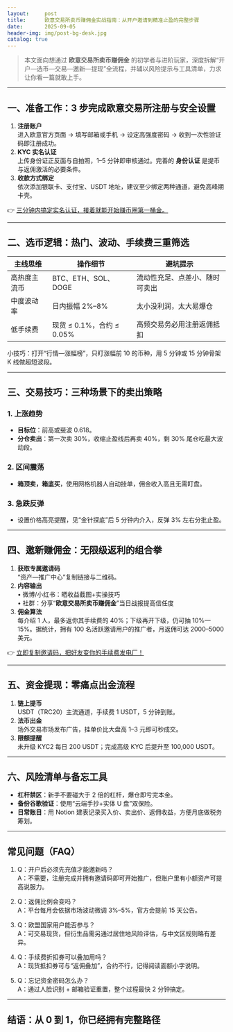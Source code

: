 ```yaml
---
layout:     post
title:      欧意交易所卖币赚佣金实战指南：从开户邀请到精准止盈的完整步骤
date:       2025-09-05
header-img: img/post-bg-desk.jpg
catalog: true
---
```


> 本文面向想通过 **欧意交易所卖币赚佣金** 的初学者与进阶玩家，深度拆解“开户—选币—交易—邀新—提现”全流程，并辅以风险提示与工具清单，力求让你看一篇就敢上手。

---

## 一、准备工作：3 步完成欧意交易所注册与安全设置

1. **注册账户**  
   进入欧意官方页面 → 填写邮箱或手机 → 设定高强度密码 → 收到一次性验证码即注册成功。  
2. **KYC 实名认证**  
   上传身份证正反面与自拍照，1–5 分钟即审核通过。完善的 **身份认证** 是提币与返佣激活的必要条件。  
3. **收款方式绑定**  
   依次添加银联卡、支付宝、USDT 地址，建议至少绑定两种通道，避免高峰期卡壳。

👉 [三分钟内搞定实名认证，接着就能开始赚币圈第一桶金。](https://okxdog.com/)

---

## 二、选币逻辑：热门、波动、手续费三重筛选

| 主线思维 | 操作细节 | 避坑提示 |
|---|---|---|
| 高热度主流币 | BTC、ETH、SOL、DOGE | 流动性充足、点差小、随时可卖出 |
| 中度波动率 | 日内振幅 2%–8% | 太小没利润，太大易爆仓 |
| 低手续费 | 现货 ≤ 0.1%，合约 ≤ 0.05% | 高频交易务必用注册返佣抵扣 |

小技巧：打开“行情—涨幅榜”，只盯涨幅前 10 的币种，用 5 分钟或 15 分钟骨架 K 线做超短波段。

---

## 三、交易技巧：三种场景下的卖出策略

### 1. 上涨趋势
   - **目标位**：前高或斐波 0.618。  
   - **分仓卖出**：第一次卖 30%，收缩止盈线后再卖 40%，剩 30% 尾仓吃最大波动段。

### 2. 区间震荡
   - **箱顶卖，箱底买**，使用网格机器人自动挂单，佣金收入高且无需盯盘。

### 3. 急跌反弹
   - 设置价格高亮提醒，见“金针探底”后 5 分钟内介入，反弹 3% 左右分批止盈。

---

## 四、邀新赚佣金：无限级返利的组合拳

1. **获取专属邀请码**  
   “资产—推广中心”复制链接与二维码。  
2. **内容输出**  
   • 微博/小红书：晒收益截图+实操技巧  
   • 社群：分享“**欧意交易所卖币赚佣金**”当日战报提高信任度  
3. **佣金算法**  
   每介绍 1 人，最多返你其手续费的 40%；下级再开下级，仍可抽 10%—15%。据统计，拥有 100 名活跃邀请用户的推广者，月返佣可达 2000–5000 美元。

👉 [立即复制邀请码，把好友变你的手续费发电厂！](https://okxdog.com/)

---

## 五、资金提现：零痛点出金流程

1. **链上提币**  
   USDT（TRC20）主流通道，手续费 1 USDT，5 分钟到账。  
2. **法币出金**  
   场外交易市场发布广告，挂单价比大盘高 1–3 元即可秒成交。  
3. **限额提醒**  
   未升级 KYC2 每日 200 USDT；完成高级 KYC 后提升至 100,000 USDT。

---

## 六、风险清单与备忘工具

- **杠杆禁区**：新手不要碰大于 2 倍的杠杆，爆仓即亏完本金。  
- **备份谷歌验证**：使用“云端手抄+实体 U 盘”双保险。  
- **日常账目**：用 Notion 建表记录买入价、卖出价、返佣收益，方便月底做税务筹划。

---

## 常见问题（FAQ）

1. Q：开户后必须先充值才能邀新吗？  
   A：不需要，注册完成并拥有邀请码即可开始推广，但账户里有小额资产可提高说服力。

2. Q：返佣比例会变吗？  
   A：平台每月会依据市场波动微调 3%–5%，官方会提前 15 天公告。

3. Q：欧盟国家用户能否参与？  
   A：可交易现货，但衍生品需另通过居住地风险评估，与中文区规则略有差异。

4. Q：手续费折扣券可以叠加用吗？  
   A：现货抵扣券可与“返佣叠加”，合约不行，记得阅读面额小字说明。

5. Q：忘记资金密码怎么办？  
   A：通过人脸识别 + 邮箱验证重置，整个过程最快 2 分钟搞定。

---

## 结语：从 0 到 1，你已经拥有完整路径